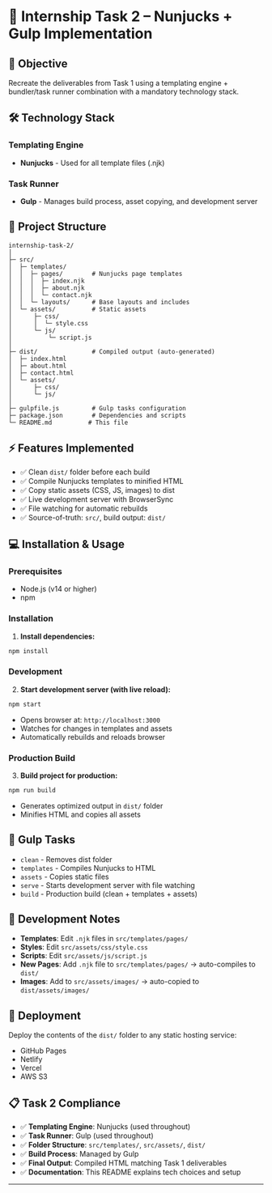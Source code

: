 # 📄 Internship Task 2 – Nunjucks + Gulp Implementation

## 🎯 Objective
Recreate the deliverables from Task 1 using a templating engine + bundler/task runner combination with a mandatory technology stack.

## 🛠️ Technology Stack

### Templating Engine
- **Nunjucks** - Used for all template files (.njk)

### Task Runner
- **Gulp** - Manages build process, asset copying, and development server

## 📂 Project Structure

```
internship-task-2/
│
├─ src/
│  ├─ templates/
│  │  ├─ pages/        # Nunjucks page templates
│  │  │  ├─ index.njk
│  │  │  ├─ about.njk
│  │  │  └─ contact.njk
│  │  └─ layouts/      # Base layouts and includes
│  └─ assets/          # Static assets
│      ├─ css/
│      │  └─ style.css
│      └─ js/
│          └─ script.js
│
├─ dist/               # Compiled output (auto-generated)
│  ├─ index.html
│  ├─ about.html
│  ├─ contact.html
│  └─ assets/
│      ├─ css/
│      └─ js/
│
├─ gulpfile.js         # Gulp tasks configuration
├─ package.json        # Dependencies and scripts
└─ README.md          # This file
```

## ⚡ Features Implemented

- ✅ Clean `dist/` folder before each build
- ✅ Compile Nunjucks templates to minified HTML
- ✅ Copy static assets (CSS, JS, images) to dist
- ✅ Live development server with BrowserSync
- ✅ File watching for automatic rebuilds
- ✅ Source-of-truth: `src/`, build output: `dist/`

## 💻 Installation & Usage

### Prerequisites
- Node.js (v14 or higher)
- npm

### Installation

1. **Install dependencies:**
```bash
npm install
```

### Development

2. **Start development server (with live reload):**
```bash
npm start
```
- Opens browser at: `http://localhost:3000`
- Watches for changes in templates and assets
- Automatically rebuilds and reloads browser

### Production Build

3. **Build project for production:**
```bash
npm run build
```
- Generates optimized output in `dist/` folder
- Minifies HTML and copies all assets

## 🔧 Gulp Tasks

- `clean` - Removes dist folder
- `templates` - Compiles Nunjucks to HTML
- `assets` - Copies static files
- `serve` - Starts development server with file watching
- `build` - Production build (clean + templates + assets)

## 📝 Development Notes

- **Templates**: Edit `.njk` files in `src/templates/pages/`
- **Styles**: Edit `src/assets/css/style.css`
- **Scripts**: Edit `src/assets/js/script.js`
- **New Pages**: Add `.njk` file to `src/templates/pages/` → auto-compiles to `dist/`
- **Images**: Add to `src/assets/images/` → auto-copied to `dist/assets/images/`

## 🚀 Deployment

Deploy the contents of the `dist/` folder to any static hosting service:
- GitHub Pages
- Netlify
- Vercel
- AWS S3

## 📋 Task 2 Compliance

- ✅ **Templating Engine**: Nunjucks (used throughout)
- ✅ **Task Runner**: Gulp (used throughout)
- ✅ **Folder Structure**: `src/templates/`, `src/assets/`, `dist/`
- ✅ **Build Process**: Managed by Gulp
- ✅ **Final Output**: Compiled HTML matching Task 1 deliverables
- ✅ **Documentation**: This README explains tech choices and setup

---
